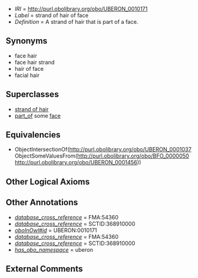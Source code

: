  * *IRI* = http://purl.obolibrary.org/obo/UBERON_0010171
 * *Label* = strand of hair of face
 * *Definition* = A strand of hair that is part of a face.

## Synonyms

 * face hair
 * face hair strand
 * hair of face
 * facial hair

## Superclasses

 * [strand of hair](../../UBERON/37/UBERON_0001037.md)
 * [part_of](../../BFO/50/BFO_0000050.md) some [face](../../UBERON/56/UBERON_0001456.md)

## Equivalencies

 * ObjectIntersectionOf(<http://purl.obolibrary.org/obo/UBERON_0001037> ObjectSomeValuesFrom(<http://purl.obolibrary.org/obo/BFO_0000050> <http://purl.obolibrary.org/obo/UBERON_0001456>))

## Other Logical Axioms


## Other Annotations

 * *[database_cross_reference](../../ef/oboInOwl#hasDbXref.md)* = FMA:54360
 * *[database_cross_reference](../../ef/oboInOwl#hasDbXref.md)* = SCTID:368910000
 * *[oboInOwl#id](../../id/oboInOwl#id.md)* = UBERON:0010171
 * *[database_cross_reference](../../ef/oboInOwl#hasDbXref.md)* = FMA:54360
 * *[database_cross_reference](../../ef/oboInOwl#hasDbXref.md)* = SCTID:368910000
 * *[has_obo_namespace](../../ce/oboInOwl#hasOBONamespace.md)* = uberon

## External Comments

